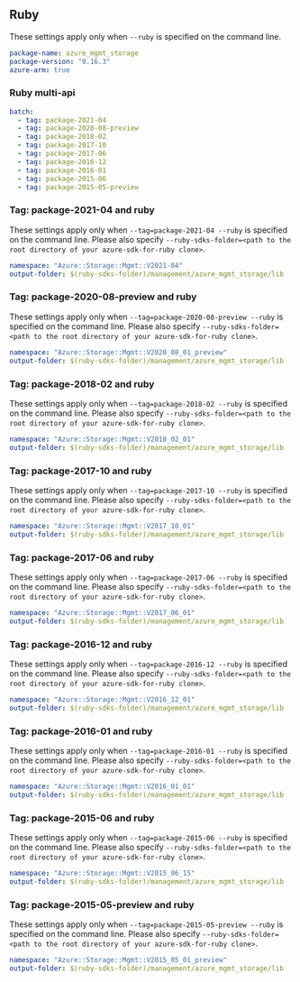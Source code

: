 ## Ruby

These settings apply only when `--ruby` is specified on the command line.

``` yaml
package-name: azure_mgmt_storage
package-version: "0.16.3"
azure-arm: true
```

### Ruby multi-api

``` yaml $(ruby) && $(multiapi)
batch:
  - tag: package-2021-04
  - tag: package-2020-08-preview
  - tag: package-2018-02
  - tag: package-2017-10
  - tag: package-2017-06
  - tag: package-2016-12
  - tag: package-2016-01
  - tag: package-2015-06
  - tag: package-2015-05-preview
```

### Tag: package-2021-04 and ruby

These settings apply only when `--tag=package-2021-04 --ruby` is specified on the command line.
Please also specify `--ruby-sdks-folder=<path to the root directory of your azure-sdk-for-ruby clone>`.

``` yaml $(tag) == 'package-2021-04' && $(ruby)
namespace: "Azure::Storage::Mgmt::V2021-04"
output-folder: $(ruby-sdks-folder)/management/azure_mgmt_storage/lib
```

### Tag: package-2020-08-preview and ruby

These settings apply only when `--tag=package-2020-08-preview --ruby` is specified on the command line.
Please also specify `--ruby-sdks-folder=<path to the root directory of your azure-sdk-for-ruby clone>`.

``` yaml $(tag) == 'package-2020-08-preview' && $(ruby)
namespace: "Azure::Storage::Mgmt::V2020_08_01_preview"
output-folder: $(ruby-sdks-folder)/management/azure_mgmt_storage/lib
```

### Tag: package-2018-02 and ruby

These settings apply only when `--tag=package-2018-02 --ruby` is specified on the command line.
Please also specify `--ruby-sdks-folder=<path to the root directory of your azure-sdk-for-ruby clone>`.

``` yaml $(tag) == 'package-2018-02' && $(ruby)
namespace: "Azure::Storage::Mgmt::V2018_02_01"
output-folder: $(ruby-sdks-folder)/management/azure_mgmt_storage/lib
```

### Tag: package-2017-10 and ruby

These settings apply only when `--tag=package-2017-10 --ruby` is specified on the command line.
Please also specify `--ruby-sdks-folder=<path to the root directory of your azure-sdk-for-ruby clone>`.

``` yaml $(tag) == 'package-2017-10' && $(ruby)
namespace: "Azure::Storage::Mgmt::V2017_10_01"
output-folder: $(ruby-sdks-folder)/management/azure_mgmt_storage/lib
```

### Tag: package-2017-06 and ruby

These settings apply only when `--tag=package-2017-06 --ruby` is specified on the command line.
Please also specify `--ruby-sdks-folder=<path to the root directory of your azure-sdk-for-ruby clone>`.

``` yaml $(tag) == 'package-2017-06' && $(ruby)
namespace: "Azure::Storage::Mgmt::V2017_06_01"
output-folder: $(ruby-sdks-folder)/management/azure_mgmt_storage/lib
```

### Tag: package-2016-12 and ruby

These settings apply only when `--tag=package-2016-12 --ruby` is specified on the command line.
Please also specify `--ruby-sdks-folder=<path to the root directory of your azure-sdk-for-ruby clone>`.

``` yaml $(tag) == 'package-2016-12' && $(ruby)
namespace: "Azure::Storage::Mgmt::V2016_12_01"
output-folder: $(ruby-sdks-folder)/management/azure_mgmt_storage/lib
```

### Tag: package-2016-01 and ruby

These settings apply only when `--tag=package-2016-01 --ruby` is specified on the command line.
Please also specify `--ruby-sdks-folder=<path to the root directory of your azure-sdk-for-ruby clone>`.

``` yaml $(tag) == 'package-2016-01' && $(ruby)
namespace: "Azure::Storage::Mgmt::V2016_01_01"
output-folder: $(ruby-sdks-folder)/management/azure_mgmt_storage/lib
```

### Tag: package-2015-06 and ruby

These settings apply only when `--tag=package-2015-06 --ruby` is specified on the command line.
Please also specify `--ruby-sdks-folder=<path to the root directory of your azure-sdk-for-ruby clone>`.

``` yaml $(tag) == 'package-2015-06' && $(ruby)
namespace: "Azure::Storage::Mgmt::V2015_06_15"
output-folder: $(ruby-sdks-folder)/management/azure_mgmt_storage/lib
```

### Tag: package-2015-05-preview and ruby

These settings apply only when `--tag=package-2015-05-preview --ruby` is specified on the command line.
Please also specify `--ruby-sdks-folder=<path to the root directory of your azure-sdk-for-ruby clone>`.

``` yaml $(tag) == 'package-2015-05-preview' && $(ruby)
namespace: "Azure::Storage::Mgmt::V2015_05_01_preview"
output-folder: $(ruby-sdks-folder)/management/azure_mgmt_storage/lib
```
